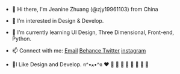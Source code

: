 - 👋 Hi there, I'm Jeanine Zhuang (@zjy19961103) from China
- 👀 I’m interested in Design & Develop.
- 🌱 I’m currently learning UI Design, Three Dimensional, Front-end, Python.
- 📫 Connect with me: 
<a href="mailto:671540566@qq.com">Email</a>
<a href="http://www.behance.net/zjy19961103" target="_blank">Behance </a>
<a href="http://twitter.com/zjy19961103" target="_blank">Twitter</a>
<a href="https://www.instagram.com/zjy19961103" target="_blank">instagram</a>

- 🌈I Like Design and Develop. ฅ^•ﻌ•^ฅ ❤️ 🧡 💛 💚 💙 💜 🖤 🤍 🤎

<!-- [![Anurag's GitHub stats](https://github-readme-stats.vercel.app/apizjy19961103anuraghazra)](https://github.com/anuraghazra/github-readme-stats) -->

<!-- - 👋 Hi, I’m ...
- 🔭 I’m currently working in ...
- 👀 I’m interested in ...
- 🌱 I’m currently learning ...
- 💞 I’m looking to collaborate on ...
- 📫 How to reach me ... -->

<!---
zjy19961103/zjy19961103 is a ✨ special ✨ repository because its `README.md` (this file) appears on your GitHub profile.
You can click the Preview link to take a look at your changes.
--->
